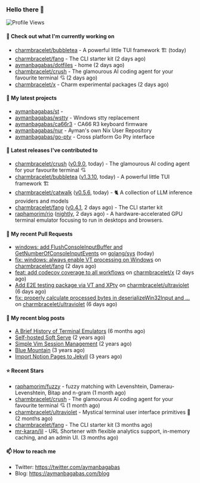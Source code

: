### Hello there 👋

![Profile Views](https://komarev.com/ghpvc/?username=aymanbagabas&label=PROFILE+VIEWS)

#### 👷 Check out what I'm currently working on

- [charmbracelet/bubbletea](https://github.com/charmbracelet/bubbletea) - A powerful little TUI framework 🏗 (today)
- [charmbracelet/fang](https://github.com/charmbracelet/fang) - The CLI starter kit (2 days ago)
- [aymanbagabas/dotfiles](https://github.com/aymanbagabas/dotfiles) - home (2 days ago)
- [charmbracelet/crush](https://github.com/charmbracelet/crush) - The glamourous AI coding agent for your favourite terminal 💘 (2 days ago)
- [charmbracelet/x](https://github.com/charmbracelet/x) - Charm experimental packages (2 days ago)

#### 🌱 My latest projects

- [aymanbagabas/st](https://github.com/aymanbagabas/st) - 
- [aymanbagabas/wstty](https://github.com/aymanbagabas/wstty) - Windows stty replacement
- [aymanbagabas/ca66r3](https://github.com/aymanbagabas/ca66r3) - CA66 R3 keyboard firmware
- [aymanbagabas/nur](https://github.com/aymanbagabas/nur) - Ayman&#39;s own Nix User Repository
- [aymanbagabas/go-pty](https://github.com/aymanbagabas/go-pty) - Cross platform Go Pty interface

#### 🔭 Latest releases I've contributed to

- [charmbracelet/crush](https://github.com/charmbracelet/crush) ([v0.9.0](https://github.com/charmbracelet/crush/releases/tag/v0.9.0), today) - The glamourous AI coding agent for your favourite terminal 💘
- [charmbracelet/bubbletea](https://github.com/charmbracelet/bubbletea) ([v1.3.10](https://github.com/charmbracelet/bubbletea/releases/tag/v1.3.10), today) - A powerful little TUI framework 🏗
- [charmbracelet/catwalk](https://github.com/charmbracelet/catwalk) ([v0.5.6](https://github.com/charmbracelet/catwalk/releases/tag/v0.5.6), today) - 🐈 A collection of LLM inference providers and models 
- [charmbracelet/fang](https://github.com/charmbracelet/fang) ([v0.4.1](https://github.com/charmbracelet/fang/releases/tag/v0.4.1), 2 days ago) - The CLI starter kit
- [raphamorim/rio](https://github.com/raphamorim/rio) ([nightly](https://github.com/raphamorim/rio/releases/tag/nightly), 2 days ago) - A hardware-accelerated GPU terminal emulator focusing to run in desktops and browsers.

#### 🔨 My recent Pull Requests

- [windows: add FlushConsoleInputBuffer and GetNumberOfConsoleInputEvents](https://github.com/golang/sys/pull/264) on [golang/sys](https://github.com/golang/sys) (today)
- [fix: windows: always enable VT processing on Windows](https://github.com/charmbracelet/fang/pull/72) on [charmbracelet/fang](https://github.com/charmbracelet/fang) (2 days ago)
- [feat: add codecov coverage to all workflows](https://github.com/charmbracelet/x/pull/565) on [charmbracelet/x](https://github.com/charmbracelet/x) (2 days ago)
- [Add E2E testing package via VT and XPty](https://github.com/charmbracelet/ultraviolet/pull/46) on [charmbracelet/ultraviolet](https://github.com/charmbracelet/ultraviolet) (6 days ago)
- [fix: properly calculate processed bytes in deserializeWin32Input and …](https://github.com/charmbracelet/ultraviolet/pull/45) on [charmbracelet/ultraviolet](https://github.com/charmbracelet/ultraviolet) (6 days ago)

#### 📜 My recent blog posts

- [A Brief History of Terminal Emulators](https://aymanbagabas.com/blog/2025/03/11/a-brief-history-of-terminal-emulators.html) (6 months ago)
- [Self-hosted Soft Serve](https://aymanbagabas.com/blog/2023/04/28/self-hosted-soft-serve.html) (2 years ago)
- [Simple Vim Session Management](https://aymanbagabas.com/blog/2023/04/13/simple-vim-session-management.html) (2 years ago)
- [Blue Mountain](https://aymanbagabas.com/blog/2022/06/02/blue-mountain.html) (3 years ago)
- [Import Notion Pages to Jekyll](https://aymanbagabas.com/blog/2022/03/29/import-notion-pages-to-jekyll.html) (3 years ago)

#### ⭐ Recent Stars

- [raphamorim/fuzzy](https://github.com/raphamorim/fuzzy) - fuzzy matching with Levenshtein, Damerau-Levenshtein, Bitap and n-gram (1 month ago)
- [charmbracelet/crush](https://github.com/charmbracelet/crush) - The glamourous AI coding agent for your favourite terminal 💘 (1 month ago)
- [charmbracelet/ultraviolet](https://github.com/charmbracelet/ultraviolet) - Mystical terminal user interface primitives 🌈 (2 months ago)
- [charmbracelet/fang](https://github.com/charmbracelet/fang) - The CLI starter kit (3 months ago)
- [mr-karan/lil](https://github.com/mr-karan/lil) - URL Shortener with flexible analytics support, in-memory caching, and an admin UI. (3 months ago)

#### 📫 How to reach me

- Twitter: https://twitter.com/aymanbagabas
- Blog: https://aymanbagabas.com/blog
